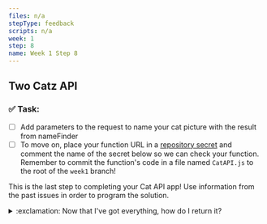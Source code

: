 ```yaml
---
files: n/a
stepType: feedback
scripts: n/a
week: 1
step: 8
name: Week 1 Step 8
---
```


## Two Catz API 

### ✅  Task:
- [ ] Add parameters to the request to name your cat picture with the result from nameFinder
- [ ] To move on, place your function URL in a [repository secret](https://docs.github.com/en/actions/reference/encrypted-secrets#creating-encrypted-secrets-for-a-repository) and comment the name of the secret below so we can check your function. Remember to commit the function's code in a file named `CatAPI.js` to the root of the `week1` branch!

This is the last step to completing your Cat API app! Use information from the past issues in order to program the solution.

<details>
<summary>:exclamation: Now that I've got everything, how do I return it?</summary>
    </br>

`context.res` is the key to answering this question!

To return your two images and two names in the output:
```js
context.res = {
    body: {
        cat1: your-first-catpicture-in-base64,
        cat2: your-second-catpicture-in-base64,
        names: [name1, name2]
    }
}
```
<br><br/>
</details>

